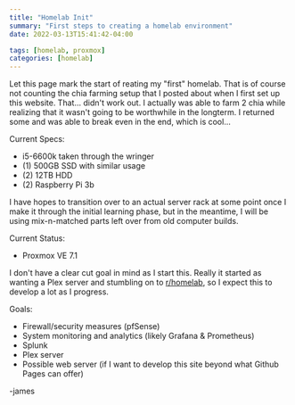 ```yaml
---
title: "Homelab Init"
summary: "First steps to creating a homelab environment"
date: 2022-03-13T15:41:42-04:00

tags: [homelab, proxmox]
categories: [homelab]
---
```


Let this page mark the start of reating my "first" homelab. That is of course not counting the chia farming setup 
that I posted about when I first set up this website. That... didn't work out. I actually was able to farm 2 chia 
while realizing that it wasn't going to be worthwhile in the longterm. I returned some and was able to break even 
in the end, which is cool...

Current Specs:
* i5-6600k taken through the wringer
* (1) 500GB SSD with similar usage
* (2) 12TB HDD
* (2) Raspberry Pi 3b

I have hopes to transition over to an actual server rack at some point once I make it through the initial learning 
phase, but in the meantime, I will be using mix-n-matched parts left over from old computer builds.

Current Status:
* Proxmox VE 7.1 

I don't have a clear cut goal in mind as I start this. Really it started as wanting a Plex server and stumbling on 
to [r/homelab](https://www.reddit.com/r/homelab/), so I expect this to develop a lot as I progress.

Goals:
* Firewall/security measures (pfSense)
* System monitoring and analytics (likely Grafana & Prometheus)
* Splunk
* Plex server
* Possible web server (if I want to develop this site beyond what Github Pages can offer)

-james